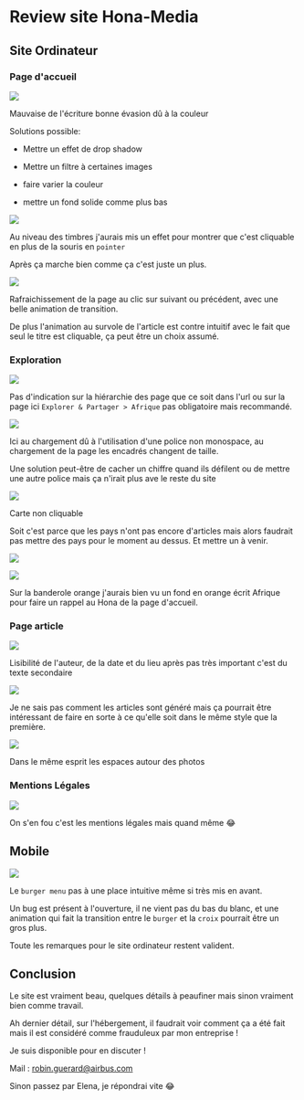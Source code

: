 # Review site Hona-Media

## Site Ordinateur

### Page d'accueil

![](C:\Users\Robin\AppData\Roaming\marktext\images\2025-02-10-18-55-30-image.png)

Mauvaise de l'écriture bonne évasion dû à la couleur

Solutions possible:

* Mettre un effet de drop shadow

* Mettre un filtre à certaines images

* faire varier la couleur 

* mettre un fond solide comme plus bas

![](C:\Users\Robin\AppData\Roaming\marktext\images\2025-02-10-19-46-18-image.png)

Au niveau des timbres j'aurais mis un effet pour montrer que c'est cliquable en plus de la souris en `pointer`

Après ça marche bien comme ça c'est juste un plus.

![](C:\Users\Robin\AppData\Roaming\marktext\images\2025-02-10-19-50-52-image.png)

Rafraichissement de la page au clic sur suivant ou précédent, avec une belle animation de transition.

De plus l'animation au survole de l'article est contre intuitif avec le fait que seul le titre est cliquable, ça peut être un choix assumé. 

### Exploration

![](C:\Users\Robin\AppData\Roaming\marktext\images\2025-02-10-20-01-39-image.png)

Pas d'indication sur la hiérarchie des page que ce soit dans l'url ou sur la page ici `Explorer & Partager > Afrique` pas obligatoire mais recommandé.

![](C:\Users\Robin\AppData\Roaming\marktext\images\2025-02-10-20-06-55-image.png)

Ici au chargement dû à l'utilisation d'une police non monospace, au chargement de la page les encadrés changent de taille.

Une solution peut-être de cacher un chiffre quand ils défilent ou de mettre une autre police mais ça n'irait plus ave le reste du site

![](C:\Users\Robin\AppData\Roaming\marktext\images\2025-02-10-20-12-54-image.png)

Carte non cliquable

Soit c'est parce que les pays n'ont pas encore d'articles mais alors faudrait pas mettre des pays pour le moment au dessus. Et mettre un à venir.

![](C:\Users\Robin\AppData\Roaming\marktext\images\2025-02-10-20-16-13-image.png)

![](C:\Users\Robin\AppData\Roaming\marktext\images\2025-02-10-20-15-55-image.png)

Sur la banderole orange j'aurais bien vu un fond en orange écrit Afrique pour faire un rappel au Hona de la page d'accueil.

### Page article

![](C:\Users\Robin\AppData\Roaming\marktext\images\2025-02-10-20-23-50-image.png)  

Lisibilité de l'auteur, de la date et du lieu après pas très important c'est du texte secondaire

![](C:\Users\Robin\AppData\Roaming\marktext\images\2025-02-10-20-27-52-image.png)

Je ne sais pas comment les articles sont généré mais ça pourrait être intéressant de faire en sorte à ce qu'elle soit dans le même style que la première.

![](C:\Users\Robin\AppData\Roaming\marktext\images\2025-02-10-20-34-39-image.png)

Dans le même esprit les espaces autour des photos

### Mentions Légales

![](C:\Users\Robin\AppData\Roaming\marktext\images\2025-02-10-20-37-16-image.png)

On s'en fou c'est les mentions légales mais quand même 😂

## Mobile

![](Review%20site%20Hona-Media%20assets/b99fe03b3fb4ca4846cb8ef5d47138377f7a5fc7.gif)

Le `burger menu` pas à une place intuitive même si très mis en avant.

Un bug est présent à l'ouverture, il ne vient pas du bas du blanc, et une animation qui fait la transition entre le `burger` et la `croix` pourrait être un gros plus.

Toute les remarques pour le site ordinateur restent valident.

## Conclusion

Le site est vraiment beau, quelques détails à peaufiner mais sinon vraiment bien comme travail.

Ah dernier détail, sur l'hébergement, il faudrait voir comment ça a été fait mais il est considéré comme frauduleux par mon entreprise !

Je suis disponible pour en discuter !

Mail : robin.guerard@airbus.com

Sinon passez par Elena, je répondrai vite 😂


